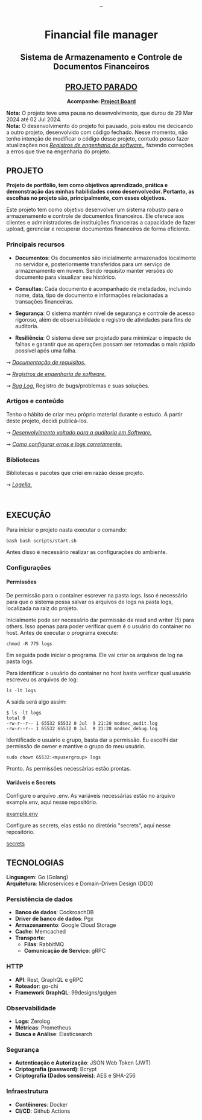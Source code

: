 <div align="center">
<a href="#projeto" target="_blank">
    <img align="center" src="https://img.shields.io/badge/-Projeto-05122A?style=flat&logo=" alt=""/>
  </a> 
 <a href="#tecnologias">
     <img align="center" src="https://img.shields.io/badge/-Tecnologias-05122A?style=flat&logo=Tecnologias" alt=""/>  
</a>   
 <a href="#execução">
     <img align="center" src="https://img.shields.io/badge/-Execução-05122A?style=flat&logo=Execução" alt=""/>  
</a>     
</div>

<br>

<div align="center">

# Financial file manager
## Sistema de Armazenamento e Controle de Documentos Financeiros

## <u>PROJETO PARADO</u>
   

**Acompanhe: <a href="https://github.com/users/Lucasvmarangoni/projects/11"> Project Board</a>**

</div>

**Nota:** O projeto teve uma pausa no desenvolvimento, que durou de 29 Mar 2024 até 02 Jul 2024.  
**Nota:** O desenvolvimento do projeto foi pausado, pois estou me decicando a outro projeto, desenvolvido com código fechado. Nesse momento, não tenho intenção de modificar o código desse projeto, contudo posso fazer atualizações nos *<a href="./docs/registros-de-engenharia-de-software.md"> <u>Registros de engenharia de software</u>.</a>*, fazendo correções a erros que tive na engenharia do projeto.   


## PROJETO

**Projeto de portfólio, tem como objetivos aprendizado, prática e demonstração das minhas habilidades como desenvolvedor. Portanto, as escolhas no projeto são, principalmente, com esses objetivos.**

Este projeto tem como objetivo desenvolver um sistema robusto para o armazenamento e controle de documentos financeiros. Ele oferece aos clientes e administradores de instituições financeiras a capacidade de fazer upload, gerenciar e recuperar documentos financeiros de forma eficiente.

### Principais recursos

- **Documentos**: Os documentos são inicialmente armazenados localmente no servidor e, posteriormente transferidos para um serviço de armazenamento em nuvem. Sendo requisito manter versões do documento para visualizar seu histórico.

- **Consultas**: Cada documento é acompanhado de metadados, incluindo nome, data, tipo de documento e informações relacionadas a transações financeiras.

- **Segurança**: O sistema mantém nível de segurança e controle de acesso rigoroso, além de observabilidade e registro de atividades para fins de auditoria.

- **Resiliência**: O sistema deve ser projetado para minimizar o impacto de falhas e garantir que as operações possam ser retomadas o mais rápido possível após uma falha.

⇝ *<a href="./docs/doc-de-requisitos.md"> <u>Documentação de requisitos</u>.</a>*

⇝ *<a href="./docs/registros-de-engenharia-de-software.md"> <u>Registros de engenharia de software</u>.</a>* 

⇝ *<a href="./docs/bug-log.md"> <u>Bug Log</u>.</a>* Registro de bugs/problemas e suas soluções.



### Artigos e conteúdo

Tenho o hábito de criar meu próprio material durante o estudo. A partir deste projeto, decidi publicá-los.

⇝ *<a href="https://medium.com/@lucasvm.ti/desenvolvimento-voltado-para-a-auditoria-em-software-0d15c56bf99c"> <u>Desenvolvimento voltado para a auditoria em Software</u>.</a>*

⇝ *<a href="https://medium.com/@lucasvm.ti/erros-e-logs-4e1fcd79a937"> <u>Como configurar erros e logs corretamente</u>.</a>*

### Bibliotecas 

Bibliotecas e pacotes que criei em razão desse projeto.

⇝ *<a href="https://github.com/Lucasvmarangoni/logella"> <u>Logella</u>.</a>*


<br>

## EXECUÇÃO 

Para iniciar o projeto nasta executar o comando:

    bash bash scripts/start.sh

Antes disso é necessário realizar as configurações do ambiente.

### Configurações

#### Permissões

De permissão para o container escrever na pasta logs. Isso é necessário para que o sistema possa salvar os arquivos de logs na pasta logs, localizada na raiz do projeto.

Inicialmente pode ser necessário dar permissão de read and writer (5) para others. Isso apenas para poder verificar quem é o usuário do container no host. Antes de executar o programa execute:

    chmod -R 775 logs

Em seguida pode iniciar o programa. Ele vai criar os arquivos de log na pasta logs.

Para identificar o usuário do container no host basta verificar qual usuário escreveu os arquivos de log:

    ls -lt logs

A saida será algo assim:

    $ ls -lt logs
    total 0
    -rw-r--r-- 1 65532 65532 0 Jul  9 21:28 modsec_audit.log
    -rw-r--r-- 1 65532 65532 0 Jul  9 21:28 modsec_debug.log

Identificado o usuário e grupo, basta dar a permissão. Eu escolhi dar permissão de owner e mantive o grupo do meu usuário.

    sudo chown 65532:<myusergroup> logs

Pronto. As permissões necessárias estão prontas.

#### Variáveis e Secrets

Configure o arquivo .env. As variáveis necessárias estão no arquivo example.env, aqui nesse repositório.

<a href="https://github.com/Lucasvmarangoni/financial-file-manager/blob/main/example.env">example.env</a>

Configure as secrets, elas estão no diretório "secrets", aqui nesse repositório.

<a href="https://github.com/Lucasvmarangoni/financial-file-manager/tree/main/secrets">secrets</a>


## TECNOLOGIAS

**Linguagem**: Go (Golang) <br>
**Arquitetura**: Microservices e Domain-Driven Design (DDD) <br>

### Persistência de dados

- **Banco de dados**: CockroachDB 
- **Driver de banco de dados**: Pgx 
- **Armazenamento**: Google Cloud Storage
- **Cache**: Memcached
- **Transporte**: 
  - **Filas**: RabbitMQ 
  - **Comunicação de Serviço**: gRPC

### HTTP

- **API**: Rest, GraphQL e gRPC 
- **Roteador**: go-chi
- **Framework GraphQL**: 99designs/gqlgen

### Observabilidade

- **Logs**: Zerolog 
- **Métricas**: Prometheus 
- **Busca e Análise**: Elasticsearch

### Segurança

- **Autenticação e Autorização**: JSON Web Token (JWT)
- **Criptografia (password)**: Bcrypt
- **Criptografia (Dados sensíveis)**: AES e SHA-256

### Infraestrutura

- **Contêineres**: Docker
- **CI/CD**: Github Actions



